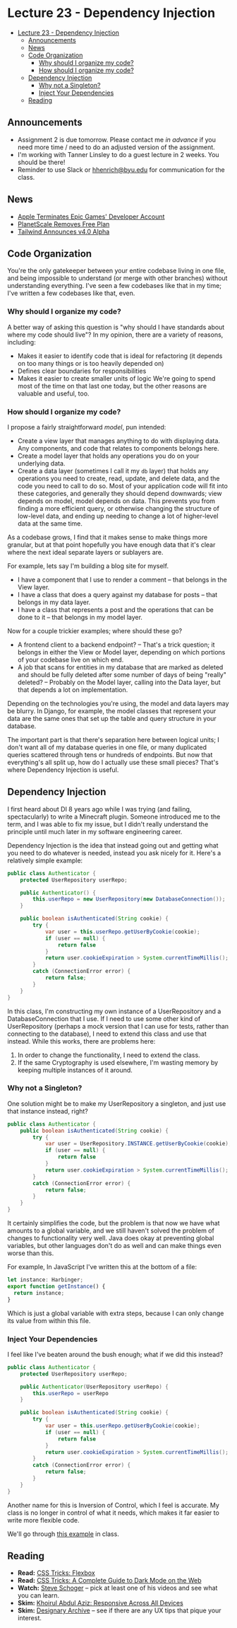 # Lecture 23 - Dependency Injection

<!-- START doctoc generated TOC please keep comment here to allow auto update -->
<!-- DON'T EDIT THIS SECTION, INSTEAD RE-RUN doctoc TO UPDATE -->

- [Lecture 23 - Dependency Injection](#lecture-23---dependency-injection)
  - [Announcements](#announcements)
  - [News](#news)
  - [Code Organization](#code-organization)
    - [Why should I organize my code?](#why-should-i-organize-my-code)
    - [How should I organize my code?](#how-should-i-organize-my-code)
  - [Dependency Injection](#dependency-injection)
    - [Why not a Singleton?](#why-not-a-singleton)
    - [Inject Your Dependencies](#inject-your-dependencies)
  - [Reading](#reading)
  <!-- END doctoc generated TOC please keep comment here to allow auto update -->

## Announcements

- Assignment 2 is due tomorrow. Please contact me _in advance_ if you need more
  time / need to do an adjusted version of the assignment.
- I'm working with Tanner Linsley to do a guest lecture in 2 weeks. You should
  be there!
- Reminder to use Slack or hhenrich@byu.edu for communication for the class.

## News

- [Apple Terminates Epic Games' Developer Account](https://techcrunch.com/2024/03/06/apple-terminates-epic-games-developer-account-calling-it-a-threat-to-the-ios-ecosystem/)
- [PlanetScale Removes Free Plan](https://planetscale.com/blog/planetscale-forever)
- [Tailwind Announces v4.0 Alpha](https://tailwindcss.com/blog/tailwindcss-v4-alpha)

## Code Organization

You're the only gatekeeper between your entire codebase living in one file, and
being impossible to understand (or merge with other branches) without
understanding everything. I've seen a few codebases like that in my time; I've
written a few codebases like that, even.

### Why should I organize my code?

A better way of asking this question is "why should I have standards about where
my code should live"? In my opinion, there are a variety of reasons, including:

- Makes it easier to identify code that is ideal for refactoring (it depends on
  too many things or is too heavily depended on)
- Defines clear boundaries for responsibilities
- Makes it easier to create smaller units of logic We're going to spend most of
  the time on that last one today, but the other reasons are valuable and
  useful, too.

### How should I organize my code?

I propose a fairly straightforward _model_, pun intended:

- Create a view layer that manages anything to do with displaying data. Any
  components, and code that relates to components belongs here.
- Create a model layer that holds any operations you do on your underlying data.
- Create a data layer (sometimes I call it my `db` layer) that holds any
  operations you need to create, read, update, and delete data, and the code you
  need to call to do so. Most of your application code will fit into these
  categories, and generally they should depend downwards; view depends on model,
  model depends on data. This prevents you from finding a more efficient query,
  or otherwise changing the structure of low-level data, and ending up needing
  to change a lot of higher-level data at the same time.

As a codebase grows, I find that it makes sense to make things more granular,
but at that point hopefully you have enough data that it's clear where the next
ideal separate layers or sublayers are.

For example, lets say I'm building a blog site for myself.

- I have a component that I use to render a comment – that belongs in the View
  layer.
- I have a class that does a query against my database for posts – that belongs
  in my data layer.
- I have a class that represents a post and the operations that can be done to
  it – that belongs in my model layer.

Now for a couple trickier examples; where should these go?

- A frontend client to a backend endpoint? – That's a trick question; it belongs
  in either the View or Model layer, depending on which portions of your
  codebase live on which end.
- A job that scans for entities in my database that are marked as deleted and
  should be fully deleted after some number of days of being "really" deleted? –
  Probably on the Model layer, calling into the Data layer, but that depends a
  lot on implementation.

Depending on the technologies you're using, the model and data layers may be
blurry. In Django, for example, the model classes that represent your data are
the same ones that set up the table and query structure in your database.

The important part is that there's separation here between logical units; I
don't want all of my database queries in one file, or many duplicated queries
scattered through tens or hundreds of endpoints. But now that everything's all
split up, how do I actually use these small pieces? That's where Dependency
Injection is useful.

## Dependency Injection

I first heard about DI 8 years ago while I was trying (and failing,
spectacularly) to write a Minecraft plugin. Someone introduced me to the term,
and I was able to fix my issue, but I didn't really understand the principle
until much later in my software engineering career.

Dependency Injection is the idea that instead going out and getting what you
need to do whatever is needed, instead you ask nicely for it. Here's a
relatively simple example:

```java
public class Authenticator {
	protected UserRepository userRepo;

	public Authenticator() {
		this.userRepo = new UserRepository(new DatabaseConnection());
	}

	public boolean isAuthenticated(String cookie) {
		try {
			var user = this.userRepo.getUserByCookie(cookie);
			if (user == null) {
				return false
			}
			return user.cookieExpiration > System.currentTimeMillis();
		}
		catch (ConnectionError error) {
			return false;
		}
	}
}
```

In this class, I'm constructing my own instance of a UserRepository and a
DatabaseConnection that I use. If I need to use some other kind of
UserRepository (perhaps a mock version that I can use for tests, rather than
connecting to the database), I need to extend this class and use that instead.
While this works, there are problems here:

1. In order to change the functionality, I need to extend the class.
2. If the same Cryptography is used elsewhere, I'm wasting memory by keeping
   multiple instances of it around.

### Why not a Singleton?

One solution might be to make my UserRepository a singleton, and just use that
instance instead, right?

```java
public class Authenticator {
	public boolean isAuthenticated(String cookie) {
		try {
			var user = UserRepository.INSTANCE.getUserByCookie(cookie);
			if (user == null) {
				return false
			}
			return user.cookieExpiration > System.currentTimeMillis();
		}
		catch (ConnectionError error) {
			return false;
		}
	}
}
```

It certainly simplifies the code, but the problem is that now we have what
amounts to a global variable, and we still haven't solved the problem of changes
to functionality very well. Java does okay at preventing global variables, but
other languages don't do as well and can make things even worse than this.

For example, In JavaScript I've written this at the bottom of a file:

```ts
let instance: Harbinger;
export function getInstance() {
  return instance;
}
```

Which is just a global variable with extra steps, because I can only change its
value from within this file.

### Inject Your Dependencies

I feel like I've beaten around the bush enough; what if we did this instead?

```java
public class Authenticator {
	protected UserRepository userRepo;

	public Authenticator(UserRepository userRepo) {
		this.userRepo = userRepo
	}

	public boolean isAuthenticated(String cookie) {
		try {
			var user = this.userRepo.getUserByCookie(cookie);
			if (user == null) {
				return false
			}
			return user.cookieExpiration > System.currentTimeMillis();
		}
		catch (ConnectionError error) {
			return false;
		}
	}
}
```

Another name for this is Inversion of Control, which I feel is accurate. My
class is no longer in control of what it needs, which makes it far easier to
write more flexible code.

We'll go through
[this example](https://github.com/hhenrichsen/kotlin-dependency-injection-example)
in class.

## Reading

- **Read:**
  [CSS Tricks: Flexbox](https://css-tricks.com/snippets/css/a-guide-to-flexbox/)
- **Read:**
  [CSS Tricks: A Complete Guide to Dark Mode on the Web](https://css-tricks.com/a-complete-guide-to-dark-mode-on-the-web/)
- **Watch:** [Steve Schoger](https://www.youtube.com/@SteveSchoger) – pick at
  least one of his videos and see what you can learn.
- **Skim:**
  [Khoirul Abdul Aziz: Responsive Across All Devices](https://bootcamp.uxdesign.cc/responsive-across-all-devices-an-incredible-guide-to-responsive-ui-ux-design-7d710eddc9c8)
- **Skim:** [Designary Archive](https://blog.designary.com/archive?sort=top) –
  see if there are any UX tips that pique your interest.
